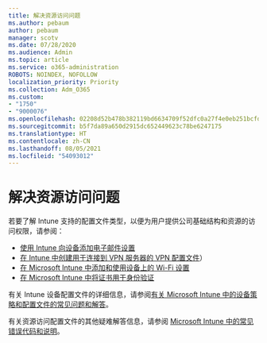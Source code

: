 ```yaml
---
title: 解决资源访问问题
ms.author: pebaum
author: pebaum
manager: scotv
ms.date: 07/28/2020
ms.audience: Admin
ms.topic: article
ms.service: o365-administration
ROBOTS: NOINDEX, NOFOLLOW
localization_priority: Priority
ms.collection: Adm_O365
ms.custom:
- "1750"
- "9000076"
ms.openlocfilehash: 02208d52b478b382119bd6634709f52dfc0a27f4e0eb251bcfdb4d96d47dac82
ms.sourcegitcommit: b5f7da89a650d2915dc652449623c78be6247175
ms.translationtype: HT
ms.contentlocale: zh-CN
ms.lasthandoff: 08/05/2021
ms.locfileid: "54093012"
---
```

# <a name="troubleshoot-resource-access-issues"></a>解决资源访问问题

若要了解 Intune 支持的配置文件类型，以便为用户提供公司基础结构和资源的访问权限，请参阅：

- [使用 Intune 向设备添加电子邮件设置](https://docs.microsoft.com/intune/email-settings-configure)
- [在 Intune 中创建用于连接到 VPN 服务器的 VPN 配置文件](https://docs.microsoft.com/intune/vpn-settings-configure)）
- [在 Microsoft Intune 中添加和使用设备上的 Wi-Fi 设置](https://docs.microsoft.com/intune/wi-fi-settings-configure)
- [在 Microsoft Intune 中将证书用于身份验证](https://docs.microsoft.com/intune/certificates-configure)

有关 Intune 设备配置文件的详细信息，请参阅[有关 Microsoft Intune 中的设备策略和配置文件的常见问题和解答](https://docs.microsoft.com/intune/device-profile-troubleshoot)。

有关资源访问配置文件的其他疑难解答信息，请参阅 [Microsoft Intune 中的常见错误代码和说明](https://docs.microsoft.com/intune/troubleshoot-company-resource-access-problems)。